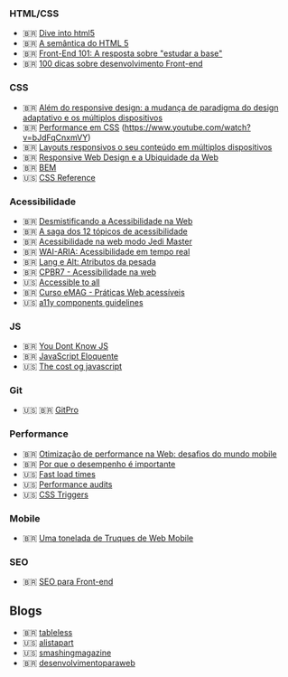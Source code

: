 ### HTML/CSS

- 🇧🇷 [Dive into html5](https://diveintohtml5.com.br/)
- 🇧🇷 [A semântica do HTML 5](https://www.eventials.com/locaweb/diego-eis-a-semantica-do-html-5/)
- 🇧🇷 [Front-End 101: A resposta sobre "estudar a base"](https://www.youtube.com/watch?v=Lw9Uu_35lco&amp;feature=youtu.be)
- 🇧🇷 [100 dicas sobre desenvolvimento Front-end](https://medium.com/@felipefialho/100-dicas-sobre-desenvolvimento-front-end-2079dcc752a7)

### CSS
- 🇧🇷 [Além do responsive design: a mudança de paradigma do design adaptativo e os múltiplos dispositivos](https://www.youtube.com/watch?v=bJdFqCnxmVY)
- 🇧🇷 [Performance em CSS](https://www.youtube.com/watch?v=m1iV2C44Duc)
(https://www.youtube.com/watch?v=bJdFqCnxmVY)
- 🇧🇷 [Layouts responsivos o seu conteúdo em múltiplos dispositivos](https://www.youtube.com/watch?v=ty7zj37gaBI)
- 🇧🇷 [Responsive Web Design e a Ubiquidade da Web ](https://www.youtube.com/watch?v=9PQgEl8dOAY)
- 🇧🇷 [BEM](http://getbem.com/introduction/)
- 🇺🇸 [CSS Reference](https://cssreference.io/)

### Acessibilidade
- 🇧🇷 [Desmistificando a Acessibilidade na Web](https://www.youtube.com/watch?v=hna7hbg98z4)
- 🇧🇷 [A saga dos 12 tópicos de acessibilidade](https://www.youtube.com/watch?v=RFg6XP6oluE)
- 🇧🇷 [Acessibilidade na web modo Jedi Master](https://www.youtube.com/watch?v=MMLQioPwbik)
- 🇧🇷 [WAI-ARIA: Acessibilidade em tempo real](https://www.youtube.com/watch?v=l_NBdzqYm44)
- 🇧🇷 [Lang e Alt: Atributos da pesada](https://www.youtube.com/watch?v=5FJJuEVt5sA)
- 🇧🇷 [CPBR7 - Acessibilidade na web](https://www.youtube.com/watch?v=j8MZ0JAXDn4) 
- 🇺🇸 [Accessible to all](https://web.dev/accessible/) 
- 🇧🇷 [Curso eMAG - Práticas Web acessíveis](http://emag.governoeletronico.gov.br/cursoconteudista/desenvolvimento-web/recomendacoes-de-acessibilidade-wcag2.html)
- 🇺🇸 [a11y components guidelines](https://a11y-guidelines.orange.com/web_EN/exemples.html)

### JS
- 🇧🇷 [You Dont Know JS](https://github.com/cezaraugusto/You-Dont-Know-JS)
- 🇧🇷 [JavaScript Eloquente](https://github.com/braziljs/eloquente-javascript)
- 🇺🇸 [The cost og javascript](https://medium.com/@addyosmani/the-cost-of-javascript-in-2018-7d8950fbb5d4)

### Git
- 🇺🇸 🇧🇷 [GitPro](https://git-scm.com/book/pt-br/v2)

### Performance

- 🇧🇷 [Otimização de performance na Web: desafios do mundo mobile](https://www.infoq.com/br/presentations/otimizacao-performance-web/)
- 🇧🇷 [Por que o desempenho é importante](https://developers.google.com/web/fundamentals/performance/why-performance-matters)
- 🇺🇸 [Fast load times](https://web.dev/fast/) 
- 🇺🇸 [Performance audits](https://web.dev/lighthouse-performance/)
- 🇺🇸 [CSS Triggers](https://csstriggers.com/)

### Mobile

- 🇧🇷 [Uma tonelada de Truques de Web Mobile](https://www.youtube.com/watch?v=aH9eVa2cTcM)

### SEO

- 🇧🇷 [SEO para Front-end](https://www.youtube.com/watch?v=gauN7UL2d2Y)

## Blogs

- 🇧🇷 [tableless](https://tableless.com.br/)
- 🇺🇸 [alistapart](https://alistapart.com/)
- 🇺🇸 [smashingmagazine](https://www.smashingmagazine.com/)
- 🇧🇷 [desenvolvimentoparaweb](https://desenvolvimentoparaweb.com/)
